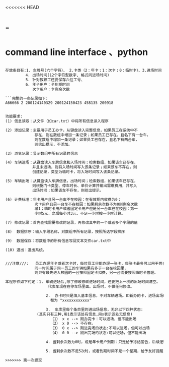 <<<<<<< HEAD
# -
command line interface 、python
=======
```系统存储的数据放在:data.txt

存放条目有:1. 车牌号(六个字符）、 2.卡类（2：年卡；1：次卡；0：临时卡）、3.进场时间（年月日时分秒xx-xx-xx-xx-xx-xx）
         4. 出场时间(12个字符型数字, 格式同进场时间)
         5. 针对教职工还要保存六位工号、
         6. 年卡用户：卡到期时间
            次卡用户：卡剩余次数

```完整的一条记录如下:
A66666 2 200124140329 200124150423 458135 200918


功能要求:
(1) 信息读取：从文件（如car.txt）中将所有信息读入程序

(2) 添加记录：主要用于员工办卡。从键盘读入完整信息，如果员工在系统中不
             存在，则在数组中增加一条记录；如果员工已存在，且名下有一台车，
             则在数组中增加一条记录；如果员工已存在，且名下有两台车，
             则给出提示，不添加。

(3) 浏览记录：显示数组中所有记录的信息

(4) 车辆进场：从键盘读入车牌信息和入场时间；检索数组，如果该车已存在，
            并且未进场，则将入场时间写入该条记录；如果该车不存在，则
            创建记录，类型为临时卡，将入场时间写入该条记录。

(5) 车辆出场：从键盘读入车牌信息，出场时间；检索数组，如果该车已存在，
            则根据门卡类型、停车时长、单价计算并输出需缴费用，并写入
            出场时间；如果该车不存在，则给出提示。

(6) 计费标准：年卡用户且另一台车不在校园：在有效期内收费为0；
             次卡用户且另一台车不在校园：如果剩余次数不为0则剩余次数
             减1；临时卡用户或者固定卡用户但是另一台车已在校园：第一
             小时5元，之后每小时3元，不足一小时按一小时计算。

(7) 修改记录：首先查找需要修改的记录，再修改其中的一个或者多个字段的值

(8)  数据排序：输入字段名称，对数组中所有记录，按照所选字段排序

(9)  数据保存：将数组中的所有信息写回文本文件car.txt中

(10) 退出：退出系统。


///注意///:   员工办理年卡或者次卡时，每位员工只能办理一张卡，每张卡最多可以用于两台车，
             同一时间属于同一员工的车辆如果有多于一台在校园里，
             则只有最先进入校园的一台按照固定卡扣费，另一台需要按照临时卡管理。

本程序作如下约定：1. 车辆进场后,除了修改修改进场时间，还要把上一次的出场时间清空。
                   代表车现在在停车场里面。出场时，不做任何修改。

                  2.  办卡时只是填入基本信息，不对车辆进场。即新办的卡，进场出场时间
                    都为 "xxxxxxxxxxxx"

                  3.  车库里每个条目里的进出场信息，无非以下四种状态:
		      (其实只有三种,用1表示该处有信息,用x表示该处无信息)
                    （1） x x --> 刚办完卡：可以进场，但不能出场
                    （2） x 0 --> 不存在。
                    （3） 0 x --> 刚进完场的状态:不可以进场，但可以出场
                    （4） 0 0 --> 刚出完场的状态:可以进场，但不能出场

              	  4. 当剩余次数为0时，或是年卡用户到期：只是给予冻结警告，后续逻辑没有写。

                  5. 当剩余次数不足5次时，或者到期时间不足一个星期，给予友好提醒.

>>>>>>> 第一次提交
